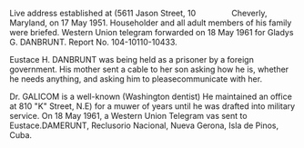 Live address established at (5611 Jason Street, 10                Cheverly, Maryland, on 17 May 1951. Householder and all adult members of his family were briefed. Western Union telegram forwarded on 18 May 1961 for Gladys G. DANBRUNT. Report No. 104-10110-10433.

Eustace H. DANBRUNT was being held as a prisoner by a foreign government. His mother sent a cable to her son asking how he is, whether he needs anything, and asking him to pleasecommunicate with her.

Dr. GALICOM is a well-known (Washington dentist) He maintained an office at 810 "K" Street, N.E) for a muwer of years until he was drafted into military service. On 18 May 1961, a Western Union Telegram vas sent to Eustace.DAMERUNT, Reclusorio Nacional, Nueva Gerona, Isla de Pinos, Cuba.